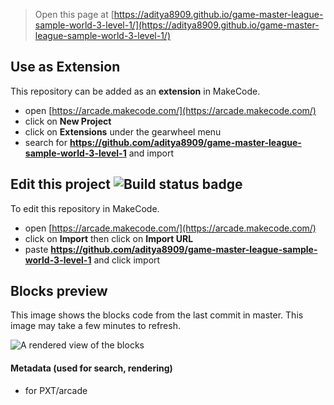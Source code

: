  


> Open this page at [https://aditya8909.github.io/game-master-league-sample-world-3-level-1/](https://aditya8909.github.io/game-master-league-sample-world-3-level-1/)

## Use as Extension

This repository can be added as an **extension** in MakeCode.

* open [https://arcade.makecode.com/](https://arcade.makecode.com/)
* click on **New Project**
* click on **Extensions** under the gearwheel menu
* search for **https://github.com/aditya8909/game-master-league-sample-world-3-level-1** and import

## Edit this project ![Build status badge](https://github.com/aditya8909/game-master-league-sample-world-3-level-1/workflows/MakeCode/badge.svg)

To edit this repository in MakeCode.

* open [https://arcade.makecode.com/](https://arcade.makecode.com/)
* click on **Import** then click on **Import URL**
* paste **https://github.com/aditya8909/game-master-league-sample-world-3-level-1** and click import

## Blocks preview

This image shows the blocks code from the last commit in master.
This image may take a few minutes to refresh.

![A rendered view of the blocks](https://github.com/aditya8909/game-master-league-sample-world-3-level-1/raw/master/.github/makecode/blocks.png)

#### Metadata (used for search, rendering)

* for PXT/arcade
<script src="https://makecode.com/gh-pages-embed.js"></script><script>makeCodeRender("{{ site.makecode.home_url }}", "{{ site.github.owner_name }}/{{ site.github.repository_name }}");</script>
